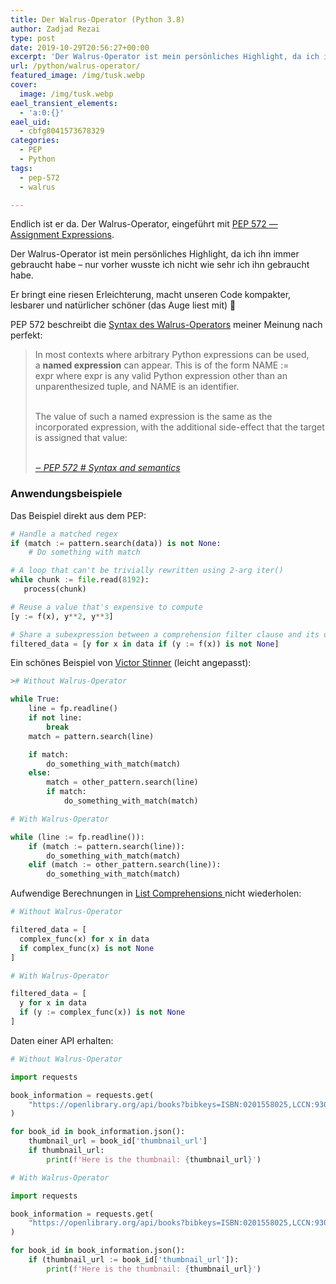 ```yaml
---
title: Der Walrus-Operator (Python 3.8)
author: Zadjad Rezai
type: post
date: 2019-10-29T20:56:27+00:00
excerpt: 'Der Walrus-Operator ist mein persönliches Highlight, da ich ihn immer gebraucht habe - nur vorher wusste ich nicht wie sehr ich ihn gebraucht habe.'
url: /python/walrus-operator/
featured_image: /img/tusk.webp
cover:
  image: /img/tusk.webp
eael_transient_elements:
  - 'a:0:{}'
eael_uid:
  - cbfg8041573678329
categories:
  - PEP
  - Python
tags:
  - pep-572
  - walrus

---
```

Endlich ist er da. Der Walrus-Operator, eingeführt mit <a href="https://www.python.org/dev/peps/pep-0572/" target="_blank" rel="noreferrer noopener" aria-label=" (öffnet in neuem Tab)">PEP 572 &#8212; Assignment Expressions</a>.

Der Walrus-Operator ist mein persönliches Highlight, da ich ihn immer gebraucht habe &#8211; nur vorher wusste ich nicht wie sehr ich ihn gebraucht habe.

Er bringt eine riesen Erleichterung, macht unseren Code kompakter, lesbarer und natürlicher schöner (das Auge liest mit) 😬

PEP 572 beschreibt die <a href="https://www.python.org/dev/peps/pep-0572/#id9" target="_blank" rel="noreferrer noopener" aria-label=" (öffnet in neuem Tab)">Syntax des Walrus-Operators</a> meiner Meinung nach perfekt:

<blockquote class="wp-block-quote">
  <p>
    In most contexts where arbitrary Python expressions can be used, a&nbsp;<strong>named expression</strong>&nbsp;can appear. This is of the form&nbsp;NAME := expr&nbsp;where&nbsp;expr&nbsp;is any valid Python expression other than an unparenthesized tuple, and&nbsp;NAME&nbsp;is an identifier.
  </p>

  <p><br>
    The value of such a named expression is the same as the incorporated expression, with the additional side-effect that the target is assigned that value:
  </p>

  <cite><a href="https://www.python.org/dev/peps/pep-0572/#id9" target="_blank" rel="noreferrer noopener" aria-label=" (öffnet in neuem Tab)"><br>‒ PEP 572 # Syntax and semantics</a></cite>
</blockquote>

### Anwendungsbeispiele

Das Beispiel direkt aus dem PEP:

```python
# Handle a matched regex
if (match := pattern.search(data)) is not None:
    # Do something with match

# A loop that can't be trivially rewritten using 2-arg iter()
while chunk := file.read(8192):
   process(chunk)

# Reuse a value that's expensive to compute
[y := f(x), y**2, y**3]

# Share a subexpression between a comprehension filter clause and its output
filtered_data = [y for x in data if (y := f(x)) is not None]
```

Ein schönes Beispiel von <a rel="noreferrer noopener" aria-label=" (öffnet in neuem Tab)" href="https://twitter.com/VictorStinner/status/1014988580282912770" target="_blank">Victor Stinner</a> (leicht angepasst):

```python
># Without Walrus-Operator

while True:
    line = fp.readline()
    if not line:
        break
    match = pattern.search(line)

    if match:
        do_something_with_match(match)
    else:
        match = other_pattern.search(line)
        if match:
            do_something_with_match(match)
```

```python
# With Walrus-Operator

while (line := fp.readline()):
    if (match := pattern.search(line)):
        do_something_with_match(match)
    elif (match := other_pattern.search(line)):
        do_something_with_match(match)
```

Aufwendige Berechnungen in <a href="https://www.python.org/dev/peps/pep-0202/" target="_blank" rel="noreferrer noopener" aria-label="List Comprehensions  (öffnet in neuem Tab)">List Comprehensions </a>nicht wiederholen:

```python
# Without Walrus-Operator

filtered_data = [
  complex_func(x) for x in data
  if complex_func(x) is not None
]

# With Walrus-Operator

filtered_data = [
  y for x in data
  if (y := complex_func(x)) is not None
]
```

Daten einer API erhalten:

```python
# Without Walrus-Operator

import requests

book_information = requests.get(
    "https://openlibrary.org/api/books?bibkeys=ISBN:0201558025,LCCN:93005405&format=json"
)

for book_id in book_information.json():
    thumbnail_url = book_id['thumbnail_url']
    if thumbnail_url:
        print(f'Here is the thumbnail: {thumbnail_url}')
```

```python
# With Walrus-Operator

import requests

book_information = requests.get(
    "https://openlibrary.org/api/books?bibkeys=ISBN:0201558025,LCCN:93005405&format=json"
)

for book_id in book_information.json():
    if (thumbnail_url := book_id['thumbnail_url']):
        print(f'Here is the thumbnail: {thumbnail_url}')
```
